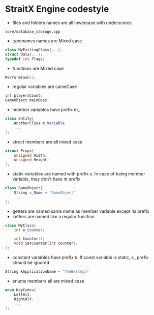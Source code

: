 # StraitX Engine codestyle

- files and folders names are all lowercase with underscores
```
core/database_storage.cpp
```
- typenames names are Mixed case
```c++
class MyExitingClass{...};
struct Data{...};
typedef int Flags;
```
- functions are Mixed case
```c++
PerformTask();
```
- regular variables are cameCase
```c++
int playersCount;
GameObject mainBoss;
```
- member variables have prefix m_
```c++
class Entity{
    AnotherClass m_Variable
    ...
};
```
- struct members are all mixed case
```c++
struct Props{
    unsigned Width;
    unsigned Height;
};
```
- static variables are named with prefix s. In case of being member variable, they don't have m prefix

```c++
class GameObject{
    String s_Name = "GameObject"
    ...
};
```
- getters are named same name as member variable except its prefix
- setters are named like a regular function
```c++
class MyClass{
    int m_Counter;

    int Counter();
    void SetCounter(int counter);
};
```
- constant variables have prefix k. If const variable is static, s_ prefix should be ignored
```c++
String kApplicationName = "TheBestApp"
```
- enums members all are mixed case
```c++
enum KeyCodes{
    LeftAlt,
    RightAlt,
    ...  
};
```